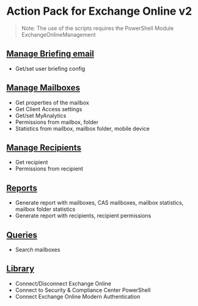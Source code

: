 # Action Pack for Exchange Online v2

> Note: The use of the scripts requires the PowerShell Module ExchangeOnlineManagement

## [Manage Briefing email](./BriefingEmail)

+ Get/set user briefing config

## [Manage Mailboxes](./MailBoxes)

+ Get properties of the mailbox
+ Get Client Access settings
+ Get/set MyAnalytics
+ Permissions from mailbox, folder
+ Statistics from mailbox, mailbox folder, mobile device

## [Manage Recipients](./Recipients)

+ Get recipient
+ Permissions from recipient

## [Reports](./_REPORTS_)

+ Generate report with mailboxes, CAS mailboxes, mailbox statistics, mailbox folder statistics
+ Generate report with recipients, recipient permissions

## [Queries](./_QUERY_)

+ Search mailboxes

## [Library](./_LIB_)

+ Connect/Disconnect Exchange Online
+ Connect to Security & Compliance Center PowerShell
+ Connect Exchange Online Modern Authentication
